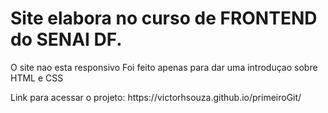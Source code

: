 <h1>Site elabora no curso de FRONTEND do SENAI DF. </h1>
 O site nao esta responsivo 
Foi feito apenas para dar uma introduçao sobre HTML e CSS
<p>Link para acessar o projeto: https://victorhsouza.github.io/primeiroGit/ </p>

